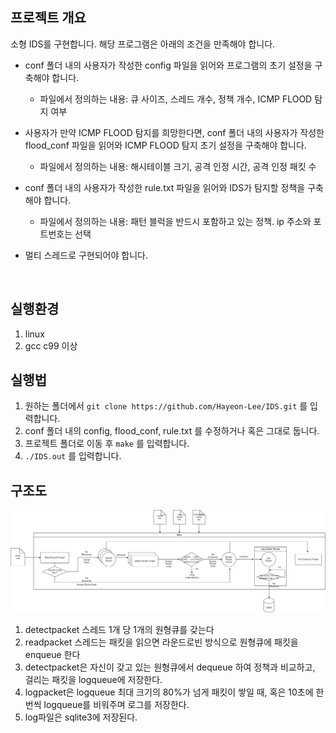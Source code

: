 ## 프로젝트 개요

소형 IDS를 구현합니다. 해당 프로그램은 아래의 조건을 만족해야 합니다.

* conf 폴더 내의 사용자가 작성한 config 파일을 읽어와 프로그램의 초기 설정을 구축해야 합니다.

  - 파일에서 정의하는 내용: 큐 사이즈, 스레드 개수, 정책 개수, ICMP FLOOD 탐지 여부

* 사용자가 만약 ICMP FLOOD 탐지를 희망한다면, conf 폴더 내의 사용자가 작성한 flood_conf 파일을 읽어와 ICMP FLOOD 탐지 초기 설정을 구축해야 합니다.
  - 파일에서 정의하는 내용: 해시테이블 크기, 공격 인정 시간, 공격 인정 패킷 수

* conf 폴더 내의 사용자가 작성한 rule.txt 파일을 읽어와 IDS가 탐지할 정책을 구축해야 합니다.
  - 파일에서 정의하는 내용: 패턴 블럭을 반드시 포함하고 있는 정책. ip 주소와 포트번호는 선택

* 멀티 스레드로 구현되어야 합니다.

<br> 

## 실행환경

1. linux 
2. gcc c99 이상

## 실행법

1. 원하는 폴더에서 `git clone https://github.com/Hayeon-Lee/IDS.git` 를 입력합니다.
2. conf 폴더 내의 config, flood_conf, rule.txt 를 수정하거나 혹은 그대로 둡니다. 
3. 프로젝트 폴더로 이동 후 `make` 를 입력합니다.
4. `./IDS.out` 를 입력합니다.

## 구조도
<img src="IDS_Structure_Diagram.png" />

1. detectpacket 스레드 1개 당 1개의 원형큐를 갖는다
2. readpacket 스레드는 패킷을 읽으면 라운드로빈 방식으로 원형큐에 패킷을 enqueue 한다
3. detectpacket은 자신이 갖고 있는 원형큐에서 dequeue 하여 정책과 비교하고, 걸리는 패킷을 logqueue에 저장한다.
4. logpacket은 logqueue 최대 크기의 80%가 넘게 패킷이 쌓일 때, 혹은 10초에 한 번씩 logqueue를 비워주며 로그를 저장한다.
5. log파일은 sqlite3에 저장된다.
